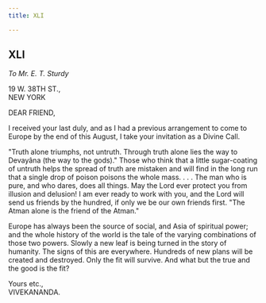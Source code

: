 ```yaml
---
title: XLI

---
```





  

  


## XLI

*To Mr. E. T. Sturdy*

19 W. 38TH ST.,  
NEW YORK

DEAR FRIEND,

I received your last duly, and as I had a previous arrangement to come
to Europe by the end of this August, I take your invitation as a Divine
Call.

"Truth alone triumphs, not untruth. Through truth alone lies the way to
Devayâna (the way to the gods)." Those who think that a little
sugar-coating of untruth helps the spread of truth are mistaken and will
find in the long run that a single drop of poison poisons the whole
mass. . . . The man who is pure, and who dares, does all things. May the
Lord ever protect you from illusion and delusion! I am ever ready to
work with you, and the Lord will send us friends by the hundred, if only
we be our own friends first. "The Atman alone is the friend of the
Atman."

Europe has always been the source of social, and Asia of spiritual
power; and the whole history of the world is the tale of the varying
combinations of those two powers. Slowly a new leaf is being turned in
the story of humanity. The signs of this are everywhere. Hundreds of new
plans will be created and destroyed. Only the fit will survive. And what
but the true and the good is the fit?

Yours etc.,  
VIVEKANANDA.


